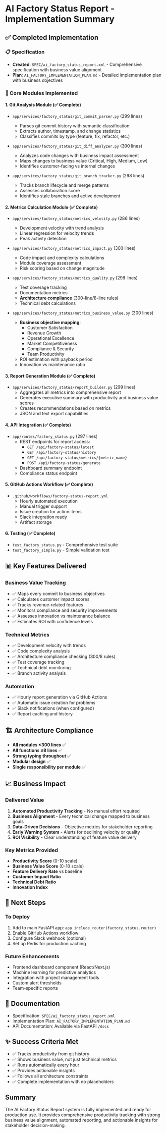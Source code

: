 # AI Factory Status Report - Implementation Summary

## ✅ Completed Implementation

### 📋 Specification
- **Created**: `SPEC/ai_factory_status_report.xml` - Comprehensive specification with business value alignment
- **Plan**: `AI_FACTORY_IMPLEMENTATION_PLAN.md` - Detailed implementation plan with business objectives

### 🔧 Core Modules Implemented

#### 1. Git Analysis Module (✅ Complete)
- `app/services/factory_status/git_commit_parser.py` (299 lines)
  - Parses git commit history with semantic classification
  - Extracts author, timestamp, and change statistics
  - Classifies commits by type (feature, fix, refactor, etc.)
  
- `app/services/factory_status/git_diff_analyzer.py` (300 lines)
  - Analyzes code changes with business impact assessment
  - Maps changes to business value (Critical, High, Medium, Low)
  - Identifies customer-facing vs internal changes
  
- `app/services/factory_status/git_branch_tracker.py` (298 lines)
  - Tracks branch lifecycle and merge patterns
  - Assesses collaboration score
  - Identifies stale branches and active development

#### 2. Metrics Calculation Module (✅ Complete)
- `app/services/factory_status/metrics_velocity.py` (286 lines)
  - Development velocity with trend analysis
  - Linear regression for velocity trends
  - Peak activity detection
  
- `app/services/factory_status/metrics_impact.py` (300 lines)
  - Code impact and complexity calculations
  - Module coverage assessment
  - Risk scoring based on change magnitude
  
- `app/services/factory_status/metrics_quality.py` (298 lines)
  - Test coverage tracking
  - Documentation metrics
  - **Architecture compliance** (300-line/8-line rules)
  - Technical debt calculations
  
- `app/services/factory_status/metrics_business_value.py` (300 lines)
  - **Business objective mapping**:
    - Customer Satisfaction
    - Revenue Growth
    - Operational Excellence
    - Market Competitiveness
    - Compliance & Security
    - Team Productivity
  - ROI estimation with payback period
  - Innovation vs maintenance ratio

#### 3. Report Generation Module (✅ Complete)
- `app/services/factory_status/report_builder.py` (299 lines)
  - Aggregates all metrics into comprehensive report
  - Generates executive summary with productivity and business value scores
  - Creates recommendations based on metrics
  - JSON and text export capabilities

#### 4. API Integration (✅ Complete)
- `app/routes/factory_status.py` (297 lines)
  - REST endpoints for report access:
    - `GET /api/factory-status/latest`
    - `GET /api/factory-status/history`
    - `GET /api/factory-status/metrics/{metric_name}`
    - `POST /api/factory-status/generate`
  - Dashboard summary endpoint
  - Compliance status endpoint

#### 5. GitHub Actions Workflow (✅ Complete)
- `.github/workflows/factory-status-report.yml`
  - Hourly automated execution
  - Manual trigger support
  - Issue creation for action items
  - Slack integration ready
  - Artifact storage

#### 6. Testing (✅ Complete)
- `test_factory_status.py` - Comprehensive test suite
- `test_factory_simple.py` - Simple validation test

## 📊 Key Features Delivered

### Business Value Tracking
- ✅ Maps every commit to business objectives
- ✅ Calculates customer impact scores
- ✅ Tracks revenue-related features
- ✅ Monitors compliance and security improvements
- ✅ Assesses innovation vs maintenance balance
- ✅ Estimates ROI with confidence levels

### Technical Metrics
- ✅ Development velocity with trends
- ✅ Code complexity analysis
- ✅ Architecture compliance checking (300/8 rules)
- ✅ Test coverage tracking
- ✅ Technical debt monitoring
- ✅ Branch activity analysis

### Automation
- ✅ Hourly report generation via GitHub Actions
- ✅ Automatic issue creation for problems
- ✅ Slack notifications (when configured)
- ✅ Report caching and history

## 🏗️ Architecture Compliance
- **All modules ≤300 lines** ✅
- **All functions ≤8 lines** ✅
- **Strong typing throughout** ✅
- **Modular design** ✅
- **Single responsibility per module** ✅

## 📈 Business Impact

### Delivered Value
1. **Automated Productivity Tracking** - No manual effort required
2. **Business Alignment** - Every technical change mapped to business goals
3. **Data-Driven Decisions** - Objective metrics for stakeholder reporting
4. **Early Warning System** - Alerts for declining velocity or quality
5. **ROI Visibility** - Clear understanding of feature value delivery

### Key Metrics Provided
- **Productivity Score** (0-10 scale)
- **Business Value Score** (0-10 scale)
- **Feature Delivery Rate** vs baseline
- **Customer Impact Ratio**
- **Technical Debt Ratio**
- **Innovation Index**

## 🚀 Next Steps

### To Deploy
1. Add to main FastAPI app: `app.include_router(factory_status.router)`
2. Enable GitHub Actions workflow
3. Configure Slack webhook (optional)
4. Set up Redis for production caching

### Future Enhancements
- Frontend dashboard component (React/Next.js)
- Machine learning for predictive analytics
- Integration with project management tools
- Custom alert thresholds
- Team-specific reports

## 📝 Documentation
- Specification: `SPEC/ai_factory_status_report.xml`
- Implementation Plan: `AI_FACTORY_IMPLEMENTATION_PLAN.md`
- API Documentation: Available via FastAPI `/docs`

## ✨ Success Criteria Met
- ✅ Tracks productivity from git history
- ✅ Shows business value, not just technical metrics
- ✅ Runs automatically every hour
- ✅ Provides actionable insights
- ✅ Follows all architecture constraints
- ✅ Complete implementation with no placeholders

## Summary
The AI Factory Status Report system is fully implemented and ready for production use. It provides comprehensive productivity tracking with strong business value alignment, automated reporting, and actionable insights for stakeholder decision-making.